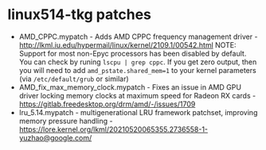 # linux514-tkg patches

- AMD_CPPC.mypatch - Adds AMD CPPC frequency management driver - http://lkml.iu.edu/hypermail/linux/kernel/2109.1/00542.html NOTE: Support for most non-Epyc processors has been disabled by default. You can check by runing `lscpu | grep cppc`. If you get zero output, then you will need to add `amd_pstate.shared_mem=1` to your kernel parameters (via `/etc/default/grub` or similar)
- AMD_fix_max_memory_clock.mypatch - Fixes an issue in AMD GPU driver locking memory clocks at maximum speed for Radeon RX cards - https://gitlab.freedesktop.org/drm/amd/-/issues/1709
- lru_5.14.mypatch - multigenerational LRU framework patchset, improving memory pressure handling - https://lore.kernel.org/lkml/20210520065355.2736558-1-yuzhao@google.com/
